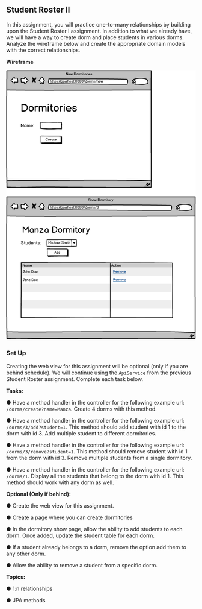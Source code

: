 ## Student Roster II
In this assignment, you will practice one-to-many relationships by building upon the Student Roster I assignment. In addition to what we already have, we will have a way to create dorm and place students in various dorms. Analyze the wireframe below and create the appropriate domain models with the correct relationships.

**Wireframe**

![dorms](dorms.png)

### Set Up
Creating the web view for this assignment will be optional (only if you are behind schedule). We will continue using the ```ApiService``` from the previous Student Roster assignment. Complete each task below.

**Tasks:**

● Have a method handler in the controller for the following example url: ```/dorms/create?name=Manza```. Create 4 dorms with this method.

● Have a method handler in the controller for the following example url: ```/dorms/3/add?student=1```. This method should add student with id 1 to the dorm with id 3. Add multiple student to different dormitories.

● Have a method handler in the controller for the following example url: ```/dorms/3/remove?student=1```. This method should remove student with id 1 from the dorm with id 3. Remove multiple students from a single dormitory.

● Have a method handler in the controller for the following example url: ```/dorms/1```. Display all the students that belong to the dorm with id 1. This method should work with any dorm as well.

**Optional (Only if behind):**

● Create the web view for this assignment.

● Create a page where you can create dormitories

● In the dormitory show page, allow the ability to add students to each dorm. Once added, update the student table for each dorm.

● If a student already belongs to a dorm, remove the option add them to any other dorm.

● Allow the ability to remove a student from a specific dorm.

**Topics:**

● 1:n relationships

● JPA methods

